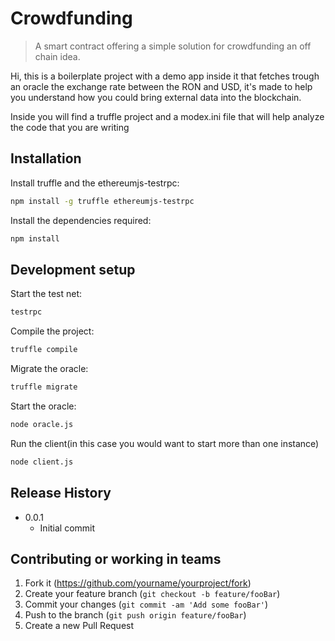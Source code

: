 # Crowdfunding
> A smart contract offering a simple solution for crowdfunding an off chain idea.


Hi, this is a boilerplate project with a demo app inside it that fetches trough an oracle the exchange rate between the RON and USD, it's made to help you understand how you could bring external data into the blockchain.

Inside you will find a truffle project and a modex.ini file that will help analyze the code that you are writing

## Installation

Install truffle and the ethereumjs-testrpc:

```sh
npm install -g truffle ethereumjs-testrpc
```

Install the dependencies required:

```sh
npm install
```

## Development setup

Start the test net:

```sh
testrpc
```

Compile the project:

```sh
truffle compile
```

Migrate the oracle:

```sh
truffle migrate
```

Start the oracle:

```sh
node oracle.js
```

Run the client(in this case you would want to start more than one instance)

```sh
node client.js
```

## Release History

* 0.0.1
    * Initial commit

## Contributing or working in teams

1. Fork it (<https://github.com/yourname/yourproject/fork>)
2. Create your feature branch (`git checkout -b feature/fooBar`)
3. Commit your changes (`git commit -am 'Add some fooBar'`)
4. Push to the branch (`git push origin feature/fooBar`)
5. Create a new Pull Request

